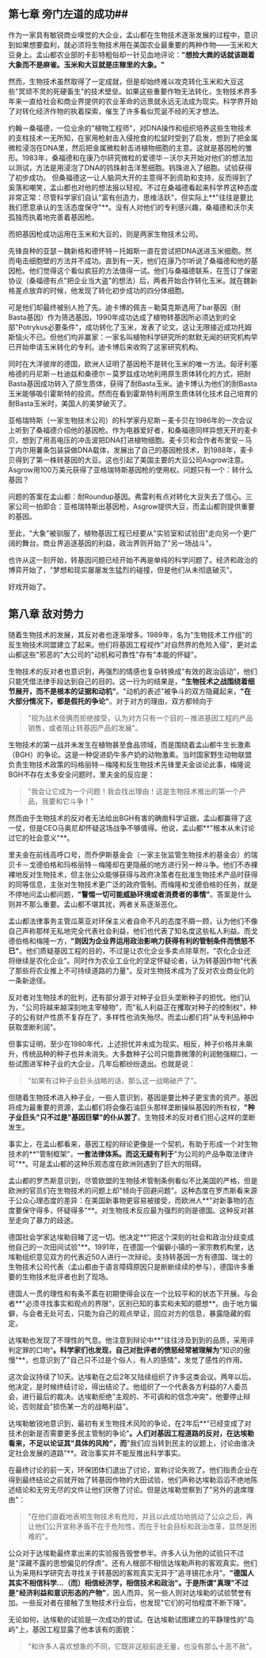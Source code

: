 ## 第七章 旁门左道的成功##
作为一家具有敏锐商业嗅觉的大企业，孟山都在生物技术逐渐发展的过程中，意识到如果想要盈利，就必须将生物技术用在美国农业最重要的两种作物——玉米和大豆身上。孟山都农业部的卡彭特粗俗却一针见血地评论：**"想捡大粪的话就该跟着大象而不是麻雀。玉米和大豆就是庄稼里的大象。"**

然而，生物技术虽然取得了一定成就，但是却始终难以攻克转化玉米和大豆这些"冥顽不灵的死硬畜生"的技术壁垒。如果这些重要作物无法转化，生物技术界多年来一直给社会和商业界提供的农业革命的远景就永远无法成为现实。科学界开始了对转化经济作物的执着探索，催生了许多看似荒诞不经的天才想法。

约翰－桑福德，一位业余的"植物工程师"，对DNA操作和组织培养这些生物技术的支柱技术一无所知，在家用枪射击入侵抢食的松鼠时受到了启发，想到了把金属微粒浸泡在DNA里，然后把金属微粒射击进植物细胞的主意。这就是基因枪的雏形。1983年，桑福德和在康乃尔研究微粒的爱德华－沃尔夫开始对他们的想法加以测试，方法是用浸泡了DNA的钨珠射击洋葱细胞。钨珠进入了细胞。试验获得了初步成功。
但桑福德这一让人脑洞大开的主意得不到资助和支持，反而得到了奚落和嘲笑，孟山都也对他的想法报以轻视。不过在桑福德看起来科学界这种态度非常正常：尽管科学家们自认"富有创造力，思维活跃"，但实际上**"往往是要比我们愿意承认的生活态度保守"**。没有人对他们的专利感兴趣，桑福德和沃尔夫孤独而执着地完善着基因枪。

而把基因枪成功运用在玉米和大豆的，则是两家生物技术公司。

先锋良种的亚瑟－魏新格和德怀特－托姆斯一直在尝试把DNA送进玉米细胞。然而电击细胞壁的方法并不成功。直到有一天，他们在康乃尔听说了桑福德和他的基因枪。他们觉得这个看似疯狂的方法值得一试。他们与桑福德联系，在签订了保密协议（桑福德有点"把企业当大盗"的想法）后，两者开始合作转化玉米。就在魏新格差点放弃的时候，他发现了转化初步成功的四分体细胞。

可是他们却最终被别人抢了先。迪卡博的佩吉－勒莫克斯选用了bar基因（耐Basta基因）作为筛选基因，1990年成功达成了植物转基因所必须达到的全部"Potrykus必要条件"，成功转化了玉米，发表了论文。这让无限接近成功托姆斯恼火不已。但他们均非赢家：一家名叫植物科学研究所的默默无闻的研究机构早已开始申请玉米转化的专利。迪卡博后来收购了这家研究机构。

同时在大洋彼岸的德国，欧洲人证明了基因枪不是转化玉米的唯一方法。匈牙利塞格德的丹尼斯－杜迪兹和桑德尔－莫罗兹成功地利用原生质体转化的方式，把耐Basta基因成功转入了原生质体，获得了耐Basta玉米。迪卡博认为他们的耐Basta玉米能够吸引霍斯特的投资。然而在看到霍斯特利用原生质体转化技术自己培育的耐Basta玉米时，美国人的美梦破灭了。

亚格瑞特斯（一家生物技术公司）的科学家丹尼斯－麦卡贝在1986年的一次会议上听到了桑福德介绍他的基因枪。作为电器爱好者，和桑福德同样异想天开的麦卡贝，想到了用高电压的冲击波把DNA打进植物细胞。麦卡贝和合作者布里安－马丁内尔用薯条包装袋做DNA载体，发展出了自己的基因枪技术，到1988年，麦卡贝得到了第一株转基因的大豆。这也引起了美国主要的大豆公司Asgrow注意。Asgrow用100万美元获得了亚格瑞特斯基因枪的使用权。问题只有一个：转什么基因？

问题的答案在孟山都：耐Roundup基因。弗雷利有点对转化大豆失去了信心。三家公司一拍即合：亚格瑞特斯出基因枪，Asgrow提供大豆，而孟山都则提供重要的基因。

至此，"大象"被驯服了，植物基因工程已经要从"实验室和试验田"走向另一个更广阔的舞台。商业界追逐基因的利益，政治界则开始了"另一场战斗"。

也许从这一刻开始，转基因问题已经开始不再是单纯的科学问题了。经济和政治的博弈开始了，"梦想和现实屡屡发生猛烈的碰撞，但是他们从未彻底破灭"。

好戏开始了。

## 第八章 敌对势力 ##

随着生物技术的发展，其反对者也逐渐增多。1989年，名为"生物技术工作组"的反生物技术同盟建立了起来。他们将基因工程视作"对自然界的危险入侵"，更对孟山都这些"邪恶的"大公司的"动机和可靠性"存有"本能的怀疑"。

生物技术的反对者也意识到，再强烈的情感也复杂转换成"有效的政治运动"，他们只能凭借法律手段达到自己的目的。这一行为的结果是，**"生物技术之战围绕着细节展开，而不是根本的证据和动机"**。"动机的表述"被争斗的双方隐藏起来，**"在大部分情况下，都是假托的争论"**。对于对方的理由，双方都倾向于
> "视为战术伎俩而拒绝接受，认为对方只有一个目的－推进基因工程的产品销售，或者阻止转基因产品的发展"。

生物技术的第一战并未发生在植物甚至食品领域，而是围绕着孟山都牛生长激素（BGH）的争论。这是一种促进奶牛多产奶的动物激素。当时国家野生动物联盟负责生物技术政策的玛格丽特－梅隆和反生物技术先锋里夫金谈论此事，梅隆说BGH不存在太多安全问题时，里夫金的反应是：
> "我会让它成为一个问题！我会找出理由！这是生物技术推出的第一个产品，我要和它斗争！"

然而由于生物技术的反对者无法给出BGH有害的确凿科学证据，孟山都赢得了这一仗，但是CEO马奥尼却怀疑这场战争不够值得。他说，孟山都**"根本从未讨论过它的社会意义"**。

里夫金在前线高呼口号，而乔伊斯基金会（一家主张监管生物技术的基金会）的瑞贝卡－戈德伯格和玛格丽特－梅隆却在更隐蔽的地方进行另一种斗争。他们不赤裸裸地反对生物技术，但主张公众能够获得与政府决策者在批准生物技术产品时获得的同等信息，主张对生物技术更广泛的政府管制。而梅隆和戈德伯格的任务，就是不停地问孟山都问题，**"警惕一切可能威胁环境或者消费者的事情"**。答案是什么则并不那么重要。孟山都不堪其扰，两者关系逐渐恶化。

孟山都法律事务主管瓜莱亚对环保主义者自命不凡的态度不屑一顾，认为他们不像自己声称那样无私地完全代表社会利益，他们也代表了知名度这些私人利益。而戈德伯格和梅隆一方，**"则因为企业界运用政治影响力获得有利的管制条件而愤怒不已"**。他们质疑基因工程的目的，不过是让农化企业多卖点除草剂，"农化企业还将继续是农化企业"。同时作为农业工业化的坚定怀疑论者，认为转基因作物"代表了那些将农业推上不可持续道路的力量"。反对生物技术成为了反对农业商业化的一条新途径。

反对者对生物技术的批判，还有部分源于对种子业巨头垄断种子的担忧。他们认为，"公司将越来越深刻地主宰植物"，而"私人利益正在攫取对种子的控制权"，种子的公有财产性质不复存在了，多样性也消失殆尽。而孟山都们将"从专利品种中获取垄断利润"。

但事实证明，至少在1980年代，上述担忧并未成为现实。相反，种子价格并未飙升，传统品种的种子也并未消失。大多数种子公司只能靠微薄的利润勉强糊口，一些试图进军种子业的大企业，几年后都纷纷退出。也就是说：
> "如果有过种子业巨头战略的话，那么这一战略破产了"。

但随着生物技术进入种子业，一些人意识到，基因是要比种子更宝贵的资产。基因将成为最重要的资源，孟山都们将会像石油巨头那样垄断操纵基因的所有权，**"种子业巨头"只不过是"基因巨擘"的仆从罢了**。生物技术的反对者们担心这样的垄断发生。

事实上，在孟山都看来，基因工程的辩论更像是一个契机，有助于形成一个对生物技术的**"管制框架"，**一套法律体系。而这无疑有利于**"为公司的产品争取法律许可"**。可是孟山都的这种乐观态度在欧洲则遇到了巨大的阻碍。

孟山都的罗杰斯意识到，尽管欧盟的生物技术管制条例看似不比美国的严格，但是欧洲的官员们在生物技术的问题上却"倾向于回避问题"。这种态度在罗杰斯看来源于公众心理态度的差异：在美国新事物更容易被接受，而欧洲人**"对新事物的态度要保守得多，怀疑得多"**。对生物技术反应最为强烈的则是德国。这种反对甚至走向了暴力的歧途。

德国社会学家达埃勒目睹了这一切。他决定**"把这个深刻的社会和政治分歧变成他自己的一次田间试验"**。1991年，在德国一个偏僻小镇的一家宗教机构里，达埃勒组织意见双方的代表近50人进行一次辩论。支持转基因一方有德国、瑞士的生物技术公司代表（孟山都由于语言障碍原因只是断断续续的参与），德国许多重要的生物技术批评者也到了现场。

德国人一贯的理性和有条不紊在初期使得会议在一个比较平和的状态下开展。与会者**"必须寻找事实和观点的界限"，区别已知的事实和未知的臆想**。由于地方偏僻，与会者无处可去，只能为自己的观点举证，回应对方的信息，暴露隐藏的假定。

达埃勒也发现了不理性的气息。他注意到辩论中**"往往涉及到到的品质，采用评判定罪的口吻"**。科学家们也发现，自己对批评者的愤怒经常被理解为**"知识的傲慢"**，也意识到了"自己只不过是个俗人，有人的感情"，发觉了感性的作用。

这次会议持续了10天。达埃勒在之后2年又陆续组织了许多这类会议。两年以后。他决定，是时候终结讨论，得出结论了。他组织了一个代表各方利益的7人委员会，进行最后的裁决。达埃勒拒绝"主观的、不可调和的信念冲突"，他要停止辩论，否则就会"损伤某一方的战略利益"。

达埃勒敏锐地意识到，最初有关生物技术风险的争论，在2年后**"已经变成了对技术创新是否需要更多民主管制的争论"**。人们对基因工程道路的反对，在达埃勒看来，不足以论证其"具体的风险"，而**"我们应当转到民主的议题上，讨论由谁决定社会发展的道路"**。政治事实并不能反推出科学事实。

在最终讨论的前一天，环保团体们退出了讨论，宣称讨论失败了。他们指责企业在得到最终结论之前就开始了转基因作物的大田试验，他们声称达埃勒滔滔不绝地陈述结论和无穷无尽的文件让他们厌倦了讨论。但是达埃勒觉察到了"另外的退席理由"：
> "在他们直截地表明生物技术有危险，并且以此成功地挑动了公众之后，再让他们公开宣称矛盾不在于危险性，而在于社会目标和政治改革，显然是困难的"。

公众对于达埃勒最终拿出来的实验报告毁誉参半。许多人认为他的试验只不过是"深藏不露的思想偏见的俘虏"。还有人根部不相信达埃勒声称的客观真实。他们认为采用科学研究去寻找关于转基因的客观真实无异于"追寻镜花水月"。**"德国人其实不相信科学...（而）相信经济学，相信技术和政治"。**于是所谓"真理"不过是**"经济利益和意识形态的产物"**，因人而异。另一些人则对达埃勒的试验赞誉有加。一些反对者在接触了生物技术行业后，也发现"它们的可怕程度不断下降"。

无论如何，达埃勒的试验是一次成功的尝试。在达埃勒试图建立的平静理性的"岛屿"上，基因工程显露了他本该有的面貌：
> "和许多人喜欢想象的不同，它既非这般前途无量，也没有那么十恶不赦"。